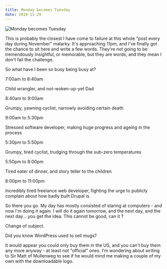 ```yaml
---
title: Monday becomes Tuesday
date: 2010-11-29
---
```


![Monday becomes Tuesday](https://source.unsplash.com/7QCBakMyDCE/1600x900)

This is probably the closest I have come to failure at this whole "post every day during November" malarky. It's approaching 11pm, and I've finally got the chance to sit here and write a few words. They're not going to be tremendously insightful, or memorable, but they are words, and they mean I don't fail the challenge.

So what have I been so busy being busy at?

7:00am to 8:40am

Child wrangler, and not-woken-up-yet Dad

8:40am to 9:00am

Grumpy, yawning cyclist, narrowly avoiding certain death

9:00am to 5:30pm

Stressed software developer, making huge progress and ageing in the process

5:30pm to 5:50pm

Grumpy, tired cyclist, trudging through the sub-zero temperatures

5:50pm to 8:00pm

Tired eater of dinner, and story teller to the children

8:00pm to 11:00pm

Incredibly tired freelance web developer, fighting the urge to publicly complain about how badly built Drupal is.

So there you go. My day has mostly consisted of staring at computers - and now I'm doing it again. I will do it again tomorrow, and the next day, and the next day... you get the idea. This cannot be good, can it ?

Change of subject.

Did you know WordPress used to sell mugs?

It would appear you could only buy them in the US, and you can't buy them any more anyway - at least not "official" ones. I'm wondering about writing to Sir Matt of Mullenweg to see if he would mind me making a couple of my own with the downloadable logo.